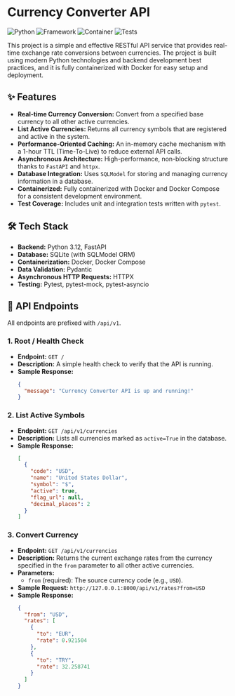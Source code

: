 # Currency Converter API

![Python](https://img.shields.io/badge/Python-3.12-blue.svg)
![Framework](https://img.shields.io/badge/Framework-FastAPI-green.svg)
![Container](https://img.shields.io/badge/Container-Docker-blue.svg)
![Tests](https://img.shields.io/badge/Tests-Pytest-red.svg)

This project is a simple and effective RESTful API service that provides real-time exchange rate conversions between currencies. The project is built using modern Python technologies and backend development best practices, and it is fully containerized with Docker for easy setup and deployment.

## ✨ Features

-   **Real-time Currency Conversion:** Convert from a specified base currency to all other active currencies.
-   **List Active Currencies:** Returns all currency symbols that are registered and active in the system.
-   **Performance-Oriented Caching:** An in-memory cache mechanism with a 1-hour TTL (Time-To-Live) to reduce external API calls.
-   **Asynchronous Architecture:** High-performance, non-blocking structure thanks to `FastAPI` and `httpx`.
-   **Database Integration:** Uses `SQLModel` for storing and managing currency information in a database.
-   **Containerized:** Fully containerized with Docker and Docker Compose for a consistent development environment.
-   **Test Coverage:** Includes unit and integration tests written with `pytest`.

## 🛠️ Tech Stack

-   **Backend:** Python 3.12, FastAPI
-   **Database:** SQLite (with SQLModel ORM)
-   **Containerization:** Docker, Docker Compose
-   **Data Validation:** Pydantic
-   **Asynchronous HTTP Requests:** HTTPX
-   **Testing:** Pytest, pytest-mock, pytest-asyncio

## 📖 API Endpoints

All endpoints are prefixed with `/api/v1`.

### 1. Root / Health Check

-   **Endpoint:** `GET /`
-   **Description:** A simple health check to verify that the API is running.
-   **Sample Response:**
    ```json
    {
      "message": "Currency Converter API is up and running!"
    }
    ```

### 2. List Active Symbols

-   **Endpoint:** `GET /api/v1/currencies`
-   **Description:** Lists all currencies marked as `active=True` in the database.
-   **Sample Response:**
    ```json
    [
      {
        "code": "USD",
        "name": "United States Dollar",
        "symbol": "$",
        "active": true,
        "flag_url": null,
        "decimal_places": 2
      }
    ]
    ```

### 3. Convert Currency

-   **Endpoint:** `GET /api/v1/currencies`
-   **Description:** Returns the current exchange rates from the currency specified in the `from` parameter to all other active currencies.
-   **Parameters:**
    -   `from` (required): The source currency code (e.g., `USD`).
-   **Sample Request:** `http://127.0.0.1:8000/api/v1/rates?from=USD`
-   **Sample Response:**
    ```json
    {
      "from": "USD",
      "rates": [
        {
          "to": "EUR",
          "rate": 0.921504
        },
        {
          "to": "TRY",
          "rate": 32.258741
        }
      ]
    }
    ```